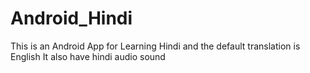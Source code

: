 # Android_Hindi
This is an Android App for Learning Hindi and the default translation is English
It also have hindi audio sound 

